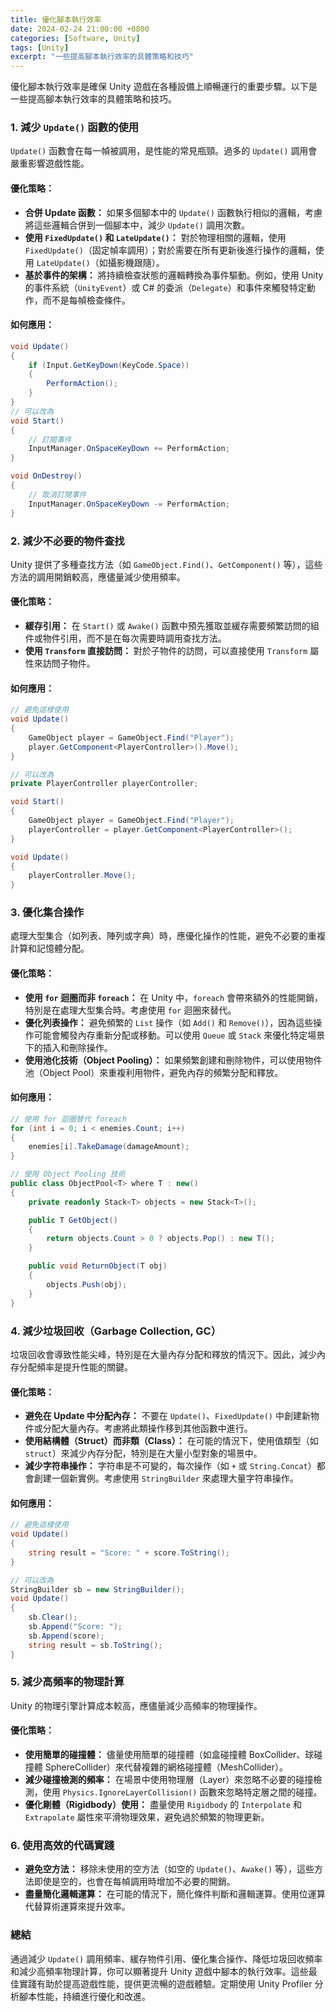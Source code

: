 ```yaml
---
title: 優化腳本執行效率
date: 2024-02-24 21:00:00 +0800
categories: [Software, Unity]
tags: [Unity] 
excerpt: "一些提高腳本執行效率的具體策略和技巧"
---
```


優化腳本執行效率是確保 Unity 遊戲在各種設備上順暢運行的重要步驟。以下是一些提高腳本執行效率的具體策略和技巧。

### **1. 減少 `Update()` 函數的使用**

`Update()` 函數會在每一幀被調用，是性能的常見瓶頸。過多的 `Update()` 調用會嚴重影響遊戲性能。

#### **優化策略：**

- **合併 Update 函數：** 如果多個腳本中的 `Update()` 函數執行相似的邏輯，考慮將這些邏輯合併到一個腳本中，減少 `Update()` 調用次數。
- **使用 `FixedUpdate()` 和 `LateUpdate()`：** 對於物理相關的邏輯，使用 `FixedUpdate()`（固定幀率調用）；對於需要在所有更新後進行操作的邏輯，使用 `LateUpdate()`（如攝影機跟隨）。
- **基於事件的架構：** 將持續檢查狀態的邏輯轉換為事件驅動。例如，使用 Unity 的事件系統（`UnityEvent`）或 C# 的委派（`Delegate`）和事件來觸發特定動作，而不是每幀檢查條件。

#### **如何應用：**

```csharp
void Update()
{
    if (Input.GetKeyDown(KeyCode.Space))
    {
        PerformAction();
    }
}
// 可以改為
void Start()
{
    // 訂閱事件
    InputManager.OnSpaceKeyDown += PerformAction;
}

void OnDestroy()
{
    // 取消訂閱事件
    InputManager.OnSpaceKeyDown -= PerformAction;
}
```

### **2. 減少不必要的物件查找**

Unity 提供了多種查找方法（如 `GameObject.Find()`、`GetComponent()` 等），這些方法的調用開銷較高，應儘量減少使用頻率。

#### **優化策略：**

- **緩存引用：** 在 `Start()` 或 `Awake()` 函數中預先獲取並緩存需要頻繁訪問的組件或物件引用，而不是在每次需要時調用查找方法。
- **使用 `Transform` 直接訪問：** 對於子物件的訪問，可以直接使用 `Transform` 屬性來訪問子物件。

#### **如何應用：**

```csharp
// 避免這樣使用
void Update()
{
    GameObject player = GameObject.Find("Player");
    player.GetComponent<PlayerController>().Move();
}

// 可以改為
private PlayerController playerController;

void Start()
{
    GameObject player = GameObject.Find("Player");
    playerController = player.GetComponent<PlayerController>();
}

void Update()
{
    playerController.Move();
}
```

### **3. 優化集合操作**

處理大型集合（如列表、陣列或字典）時，應優化操作的性能，避免不必要的重複計算和記憶體分配。

#### **優化策略：**

- **使用 `for` 迴圈而非 `foreach`：** 在 Unity 中，`foreach` 會帶來額外的性能開銷，特別是在處理大型集合時。考慮使用 `for` 迴圈來替代。
- **優化列表操作：** 避免頻繁的 `List` 操作（如 `Add()` 和 `Remove()`），因為這些操作可能會觸發內存重新分配或移動。可以使用 `Queue` 或 `Stack` 來優化特定場景下的插入和刪除操作。
- **使用池化技術（Object Pooling）：** 如果頻繁創建和刪除物件，可以使用物件池（Object Pool）來重複利用物件，避免內存的頻繁分配和釋放。

#### **如何應用：**

```csharp
// 使用 for 迴圈替代 foreach
for (int i = 0; i < enemies.Count; i++)
{
    enemies[i].TakeDamage(damageAmount);
}

// 使用 Object Pooling 技術
public class ObjectPool<T> where T : new()
{
    private readonly Stack<T> objects = new Stack<T>();

    public T GetObject()
    {
        return objects.Count > 0 ? objects.Pop() : new T();
    }

    public void ReturnObject(T obj)
    {
        objects.Push(obj);
    }
}
```

### **4. 減少垃圾回收（Garbage Collection, GC）**

垃圾回收會導致性能尖峰，特別是在大量內存分配和釋放的情況下。因此，減少內存分配頻率是提升性能的關鍵。

#### **優化策略：**

- **避免在 Update 中分配內存：** 不要在 `Update()`、`FixedUpdate()` 中創建新物件或分配大量內存。考慮將此類操作移到其他函數中進行。
- **使用結構體（Struct）而非類（Class）：** 在可能的情況下，使用值類型（如 `struct`）來減少內存分配，特別是在大量小型對象的場景中。
- **減少字符串操作：** 字符串是不可變的，每次操作（如 `+` 或 `String.Concat`）都會創建一個新實例。考慮使用 `StringBuilder` 來處理大量字符串操作。

#### **如何應用：**

```csharp
// 避免這樣使用
void Update()
{
    string result = "Score: " + score.ToString();
}

// 可以改為
StringBuilder sb = new StringBuilder();
void Update()
{
    sb.Clear();
    sb.Append("Score: ");
    sb.Append(score);
    string result = sb.ToString();
}
```

### **5. 減少高頻率的物理計算**

Unity 的物理引擎計算成本較高，應儘量減少高頻率的物理操作。

#### **優化策略：**

- **使用簡單的碰撞體：** 儘量使用簡單的碰撞體（如盒碰撞體 BoxCollider、球碰撞體 SphereCollider）來代替複雜的網格碰撞體（MeshCollider）。
- **減少碰撞檢測的頻率：** 在場景中使用物理層（Layer）來忽略不必要的碰撞檢測，使用 `Physics.IgnoreLayerCollision()` 函數來忽略特定層之間的碰撞。
- **優化剛體（Rigidbody）使用：** 盡量使用 `Rigidbody` 的 `Interpolate` 和 `Extrapolate` 屬性來平滑物理效果，避免過於頻繁的物理更新。

### **6. 使用高效的代碼實踐**

- **避免空方法：** 移除未使用的空方法（如空的 `Update()`、`Awake()` 等），這些方法即使是空的，也會在每幀調用時增加不必要的開銷。
- **盡量簡化邏輯運算：** 在可能的情況下，簡化條件判斷和邏輯運算。使用位運算代替算術運算來提升效率。

### **總結**

通過減少 `Update()` 調用頻率、緩存物件引用、優化集合操作、降低垃圾回收頻率和減少高頻率物理計算，你可以顯著提升 Unity 遊戲中腳本的執行效率。這些最佳實踐有助於提高遊戲性能，提供更流暢的遊戲體驗。定期使用 Unity Profiler 分析腳本性能，持續進行優化和改進。
